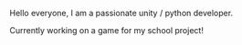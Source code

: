 Hello everyone,
I am a passionate unity / python developer.

Currently working on a game for my school project!
